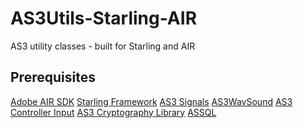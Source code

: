 # AS3Utils-Starling-AIR
AS3 utility classes - built for Starling and AIR

## Prerequisites
[Adobe AIR SDK][1]
[Starling Framework][2]
[AS3 Signals][3]
[AS3WavSound][4]
[AS3 Controller Input][5]
[AS3 Cryptography Library][6]
[ASSQL][7]

[1]:http://www.adobe.com/devnet/air/air-sdk-download.html
[2]:http://gamua.com/starling/download/
[3]:https://github.com/robertpenner/as3-signals
[4]:https://code.google.com/p/as3wavsound/downloads/list
[5]:https://github.com/arkeus/as3-controller-input
[6]:http://crypto.hurlant.com/
[7]:https://code.google.com/p/assql/downloads/list
